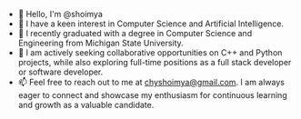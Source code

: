 <!-- - 👋 Hi, I’m @shoimya
- 👀 I’m interested in Computer Science and Artificial Intelligence 
- 🌱 I’m a Computer Science and Engineering graduate from Michigan State University 
- 💞️ I’m looking to collaborate on any C++, python projects and a Full-time position as a full stack developer or a software developer. 
- 📫 How to reach me: chyshoimya@gmail.com 
 -->

- 👋 Hello, I'm @shoimya
- 👀 I have a keen interest in Computer Science and Artificial Intelligence.
- 🌱 I recently graduated with a degree in Computer Science and Engineering from Michigan State University.
- 💞️ I am actively seeking collaborative opportunities on C++ and Python projects, while also exploring full-time positions as a full stack developer or software developer.
- 📫 Feel free to reach out to me at chyshoimya@gmail.com. I am always eager to connect and showcase my enthusiasm for continuous learning and growth as a valuable candidate.

<!---
Shoimya/Shoimya is a ✨ special ✨ repository because its `README.md` (this file) appears on your GitHub profile.
You can click the Preview link to take a look at your changes.
--->

